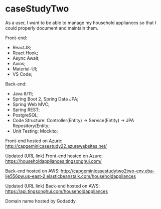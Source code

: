 # caseStudyTwo
As a user, I want to be able to manage my household appliances so that I could properly document and maintain them.

Front-end:
- ReactJS;
- React Hook;
- Async Await;
- Axios;
- Material-UI;
- VS Code;

Back-end:
- Java 8/11;
- Spring Boot 2, Spring Data JPA;
- Spring Web MVC;
- Spring REST;
- PostgreSQL;
- Code Structure: Controller(Entity) -> Service(Entity) -> JPA Repository(Entity;
- Unit Testing: Mockito;

Front-end hosted on Azure: http://capgeminicasestudy22.azurewebsites.net/

Updated (URL link) Front-end hosted on Azure: https://householdappliances.tingsonghui.com/

Back-end hosted on AWS: http://capgeminicasestudytwo2two-env.eba-ije556pw.us-east-2.elasticbeanstalk.com/householdappliances

Updated (URL link) Back-end hosted on AWS: https://api.tingsonghui.com/householdappliances

Domain name hosted by Godaddy.
